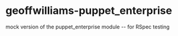 # geoffwilliams-puppet_enterprise
mock version of the puppet_enterprise module -- for RSpec testing
